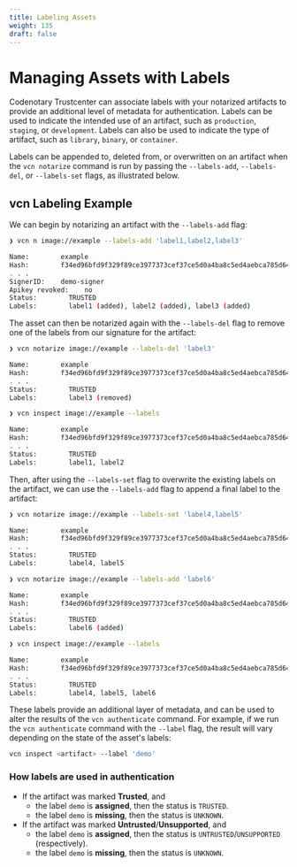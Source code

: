 ```yaml
---
title: Labeling Assets
weight: 135
draft: false
---
```


# Managing Assets with Labels

Codenotary Trustcenter can associate labels with your notarized artifacts to provide an additional level of metadata for authentication. Labels can be used to indicate the intended use of an artifact, such as `production`, `staging`, or `development`. Labels can also be used to indicate the type of artifact, such as `library`, `binary`, or `container`.

Labels can be appended to, deleted from, or overwritten on an artifact when the `vcn notarize` command is run by passing the `--labels-add`, `--labels-del`, or `--labels-set` flags, as illustrated below.

## vcn Labeling Example

We can begin by notarizing an artifact with the `--labels-add` flag:

```bash
❯ vcn n image://example --labels-add 'label1,label2,label3'

Name:        example
Hash:        f34ed96bfd9f329f89ce3977373cef37ce5d0a4ba8c5ed4aebca785d649b9082
. . .
SignerID:    demo-signer
Apikey revoked:    no
Status:        TRUSTED
Labels:        label1 (added), label2 (added), label3 (added)
```

The asset can then be notarized again with the `--labels-del` flag to remove one of the labels from our signature for the artifact:

```bash
❯ vcn notarize image://example --labels-del 'label3'

Name:        example
Hash:        f34ed96bfd9f329f89ce3977373cef37ce5d0a4ba8c5ed4aebca785d649b9082
. . .
Status:        TRUSTED
Labels:        label3 (removed)

❯ vcn inspect image://example --labels

Name:        example
Hash:        f34ed96bfd9f329f89ce3977373cef37ce5d0a4ba8c5ed4aebca785d649b9082
. . .
Status:        TRUSTED
Labels:        label1, label2
```

Then, after using the `--labels-set` flag to overwrite the existing labels on the artifact, we can use the `--labels-add` flag to append a final label to the artifact:

```bash
❯ vcn notarize image://example --labels-set 'label4,label5'

Name:        example
Hash:        f34ed96bfd9f329f89ce3977373cef37ce5d0a4ba8c5ed4aebca785d649b9082
. . .
Status:        TRUSTED
Labels:        label4, label5
```

```bash
❯ vcn notarize image://example --labels-add 'label6'

Name:        example
Hash:        f34ed96bfd9f329f89ce3977373cef37ce5d0a4ba8c5ed4aebca785d649b9082
. . .
Status:        TRUSTED
Labels:        label6 (added)
```

```bash
❯ vcn inspect image://example --labels

Name:        example
Hash:        f34ed96bfd9f329f89ce3977373cef37ce5d0a4ba8c5ed4aebca785d649b9082
. . .
Status:        TRUSTED
Labels:        label4, label5, label6
```

These labels provide an additional layer of metadata, and can be used to alter the results of the `vcn authenticate` command. For example, if we run the `vcn authenticate` command with the `--label` flag, the result will vary depending on the state of the asset's labels:

```bash
vcn inspect <artifact> --label 'demo'
```

### How labels are used in authentication

- If the artifact was marked **Trusted**, and
    - the label `demo` is **assigned**, then the status is `TRUSTED`.
    - the label `demo` is **missing**, then the status is `UNKNOWN`.
- If the artifact was marked **Untrusted**/**Unsupported**, and
    - the label `demo` is **assigned**, then the status is `UNTRUSTED`/`UNSUPPORTED` (respectively).
    - the label `demo` is **missing**, then the status is `UNKNOWN`.